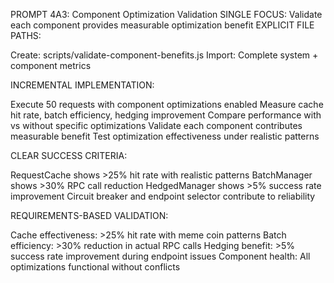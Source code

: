 PROMPT 4A3: Component Optimization Validation
SINGLE FOCUS: Validate each component provides measurable optimization benefit
EXPLICIT FILE PATHS:

Create: scripts/validate-component-benefits.js
Import: Complete system + component metrics

INCREMENTAL IMPLEMENTATION:

Execute 50 requests with component optimizations enabled
Measure cache hit rate, batch efficiency, hedging improvement
Compare performance with vs without specific optimizations
Validate each component contributes measurable benefit
Test optimization effectiveness under realistic patterns

CLEAR SUCCESS CRITERIA:

RequestCache shows >25% hit rate with realistic patterns
BatchManager shows >30% RPC call reduction
HedgedManager shows >5% success rate improvement
Circuit breaker and endpoint selector contribute to reliability

REQUIREMENTS-BASED VALIDATION:

Cache effectiveness: >25% hit rate with meme coin patterns
Batch efficiency: >30% reduction in actual RPC calls
Hedging benefit: >5% success rate improvement during endpoint issues
Component health: All optimizations functional without conflicts